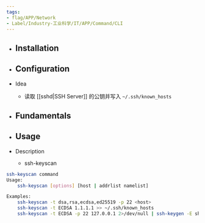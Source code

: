 ```yaml
---
tags:
- flag/APP/Network
- Label/Industry-工业科学/IT/APP/Command/CLI
---
```


- Installation
    - 

- Configuration
    - 

- Idea
    - 读取 [[sshd|SSH Server]] 的公钥并写入 `~/.ssh/known_hosts`

- Fundamentals
    - 

- Usage
    - 

- Description
    - ssh-keyscan

```bash
ssh-keyscan command
Usage:
    ssh-keyscan [options] [host | addrlist namelist]

Examples:
    ssh-keyscan -t dsa,rsa,ecdsa,ed25519 -p 22 <host>
    ssh-keyscan -t ECDSA 1.1.1.1 >> ~/.ssh/known_hosts
    ssh-keyscan -t ECDSA -p 22 127.0.0.1 2>/dev/null | ssh-keygen -E sha256 -lf -

```
